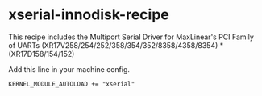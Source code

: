 # xserial-innodisk-recipe
This recipe includes the Multiport Serial Driver for MaxLinear's PCI Family of UARTs (XR17V258/254/252/358/354/352/8358/4358/8354) * (XR17D158/154/152)


Add this line in your machine config.
```
KERNEL_MODULE_AUTOLOAD += "xserial"
```
